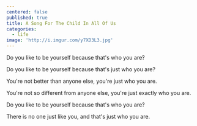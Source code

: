 ```yaml
---
centered: false
published: true
title: A Song For The Child In All Of Us
categories:
  - life
image: 'http://i.imgur.com/y7XD3L3.jpg'
---
```

Do you like to be yourself
because that's who you are?

Do you like to be yourself
because that's just who you are?

You're not better 
than anyone else,
you're  just who you are.

You're not so different 
from anyone else,
you're  just exactly
who you are.

Do you like to be yourself
because that's who you are?

There is no one
just like you,
and that's just who you are.







